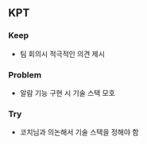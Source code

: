 ## KPT

### Keep
- 팀 회의시 적극적인 의견 제시

### Problem
- 알람 기능 구현 시 기술 스택 모호

### Try
- 코치님과 의논해서 기술 스택을 정해야 함